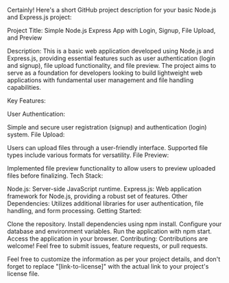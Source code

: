 
Certainly! Here's a short GitHub project description for your basic Node.js and Express.js project:

Project Title: Simple Node.js Express App with Login, Signup, File Upload, and Preview

Description:
This is a basic web application developed using Node.js and Express.js, providing essential features such as user authentication (login and signup), file upload functionality, and file preview. The project aims to serve as a foundation for developers looking to build lightweight web applications with fundamental user management and file handling capabilities.

Key Features:

User Authentication:

Simple and secure user registration (signup) and authentication (login) system.
File Upload:

Users can upload files through a user-friendly interface.
Supported file types include various formats for versatility.
File Preview:

Implemented file preview functionality to allow users to preview uploaded files before finalizing.
Tech Stack:

Node.js: Server-side JavaScript runtime.
Express.js: Web application framework for Node.js, providing a robust set of features.
Other Dependencies: Utilizes additional libraries for user authentication, file handling, and form processing.
Getting Started:

Clone the repository.
Install dependencies using npm install.
Configure your database and environment variables.
Run the application with npm start.
Access the application in your browser.
Contributing:
Contributions are welcome! Feel free to submit issues, feature requests, or pull requests.

Feel free to customize the information as per your project details, and don't forget to replace "[link-to-license]" with the actual link to your project's license file.
